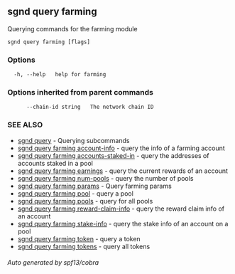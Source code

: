 ## sgnd query farming

Querying commands for the farming module

```
sgnd query farming [flags]
```

### Options

```
  -h, --help   help for farming
```

### Options inherited from parent commands

```
      --chain-id string   The network chain ID
```

### SEE ALSO

* [sgnd query](sgnd_query.md)	 - Querying subcommands
* [sgnd query farming account-info](sgnd_query_farming_account-info.md)	 - query the info of a farming account
* [sgnd query farming accounts-staked-in](sgnd_query_farming_accounts-staked-in.md)	 - query the addresses of accounts staked in a pool
* [sgnd query farming earnings](sgnd_query_farming_earnings.md)	 - query the current rewards of an account
* [sgnd query farming num-pools](sgnd_query_farming_num-pools.md)	 - query the number of pools
* [sgnd query farming params](sgnd_query_farming_params.md)	 - Query farming params
* [sgnd query farming pool](sgnd_query_farming_pool.md)	 - query a pool
* [sgnd query farming pools](sgnd_query_farming_pools.md)	 - query for all pools
* [sgnd query farming reward-claim-info](sgnd_query_farming_reward-claim-info.md)	 - query the reward claim info of an account
* [sgnd query farming stake-info](sgnd_query_farming_stake-info.md)	 - query the stake info of an account on a pool
* [sgnd query farming token](sgnd_query_farming_token.md)	 - query a token
* [sgnd query farming tokens](sgnd_query_farming_tokens.md)	 - query all tokens

###### Auto generated by spf13/cobra
